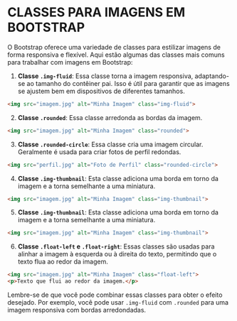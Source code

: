 # CLASSES PARA IMAGENS EM BOOTSTRAP
O Bootstrap oferece uma variedade de classes para estilizar imagens de forma responsiva e flexível. Aqui estão algumas das classes mais comuns para trabalhar com imagens em Bootstrap:

1. **Classe `.img-fluid`**: Essa classe torna a imagem responsiva, adaptando-se ao tamanho do contêiner pai. Isso é útil para garantir que as imagens se ajustem bem em dispositivos de diferentes tamanhos.

```html
<img src="imagem.jpg" alt="Minha Imagem" class="img-fluid">
```

2. **Classe `.rounded`**: Essa classe arredonda as bordas da imagem.

```html
<img src="imagem.jpg" alt="Minha Imagem" class="rounded">
```

3. **Classe `.rounded-circle`**: Essa classe cria uma imagem circular. Geralmente é usada para criar fotos de perfil redondas.

```html
<img src="perfil.jpg" alt="Foto de Perfil" class="rounded-circle">
```

4. **Classe `.img-thumbnail`**: Esta classe adiciona uma borda em torno da imagem e a torna semelhante a uma miniatura.

```html
<img src="imagem.jpg" alt="Minha Imagem" class="img-thumbnail">
```

5. **Classe `.img-thumbnail`**: Esta classe adiciona uma borda em torno da imagem e a torna semelhante a uma miniatura.

```html
<img src="imagem.jpg" alt="Minha Imagem" class="img-thumbnail">
```

6. **Classe `.float-left` e `.float-right`**: Essas classes são usadas para alinhar a imagem à esquerda ou à direita do texto, permitindo que o texto flua ao redor da imagem.

```html
<img src="imagem.jpg" alt="Minha Imagem" class="float-left">
<p>Texto que flui ao redor da imagem.</p>
```

Lembre-se de que você pode combinar essas classes para obter o efeito desejado. Por exemplo, você pode usar `.img-fluid` com `.rounded` para uma imagem responsiva com bordas arredondadas.

